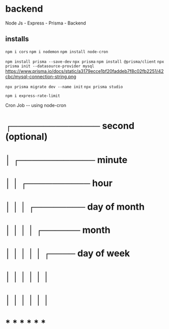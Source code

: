 # backend
 Node Js - Express - Prisma - Backend

 ## installs
 ```npm i cors```
 ```npm i nodemon```
 ```npm install node-cron```

 ```npm install prisma --save-dev```
 ```npx prisma```
 ```npm install @prisma/client```
 ```npx prisma init --datasource-provider mysql```
 https://www.prisma.io/docs/static/a3179ecce1bf20faddeb7f8c02fb2251/42cbc/mysql-connection-string.png

 ```npx prisma migrate dev --name init```
 ```npx prisma studio```

 ```npm i express-rate-limit```
 
 Cron Job -- using node-cron
 # ┌────────────── second (optional)
 # │ ┌──────────── minute
 # │ │ ┌────────── hour
 # │ │ │ ┌──────── day of month
 # │ │ │ │ ┌────── month
 # │ │ │ │ │ ┌──── day of week
 # │ │ │ │ │ │
 # │ │ │ │ │ │
 # * * * * * *
